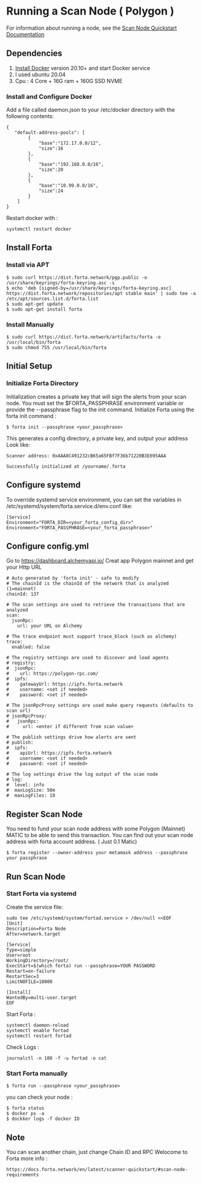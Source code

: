 
# Running a Scan Node ( Polygon )

For information about running a node, see the [Scan Node Quickstart Documentation](https://docs.forta.network/en/latest/scanner-quickstart/)

## Dependencies

1. [Install Docker](https://docs.docker.com/get-docker/) version 20.10+ and start Docker service
2. I used ubuntu 20.04
3. Cpu : 4 Core + 16G ram + 160G SSD NVME

### Install and Configure Docker

Add a file called daemon.json to your /etc/docker directory with the following contents:

```
{
   "default-address-pools": [
        {
            "base":"172.17.0.0/12",
            "size":16
        },
        {
            "base":"192.168.0.0/16",
            "size":20
        },
        {
            "base":"10.99.0.0/16",
            "size":24
        }
    ]
}
```

Restart docker with :
```
systemctl restart docker
```
## Install Forta

### Install via APT

```
$ sudo curl https://dist.forta.network/pgp.public -o /usr/share/keyrings/forta-keyring.asc -s
$ echo 'deb [signed-by=/usr/share/keyrings/forta-keyring.asc] https://dist.forta.network/repositories/apt stable main' | sudo tee -a /etc/apt/sources.list.d/forta.list
$ sudo apt-get update
$ sudo apt-get install forta
```
###  Install Manually

```
$ sudo curl https://dist.forta.network/artifacts/forta -o /usr/local/bin/forta
$ sudo chmod 755 /usr/local/bin/forta
```

## Initial Setup
### Initialize Forta Directory
Initialization creates a private key that will sign the alerts from your scan node. You must set the $FORTA_PASSPHRASE environment variable or provide the --passphrase flag to the init command.
Initialize Forta using the forta init command :

```
$ forta init --passphrase <your_passphrase>
```
This generates a config directory, a private key, and output your address
Look like: 
```
Scanner address: 0xAAA8C491232cB65a65FBf7F36b71220B3E695AAA

Successfully initialized at /yourname/.forta
```
## Configure systemd
To override systemd service environment, you can set the variables in /etc/systemd/system/forta.service.d/env.conf like:
```
[Service]
Environment="FORTA_DIR=<your_forta_config_dir>"
Environment="FORTA_PASSPHRASE=<your_forta_passphrase>"
```

## Configure config.yml
Go to https://dashboard.alchemyapi.io/ 
Creat app Polygon mainnet and get your Http URL 

```
# Auto generated by 'forta init' - safe to modify
# The chainId is the chainId of the network that is analyzed (1=mainnet)
chainId: 137

# The scan settings are used to retrieve the transactions that are analyzed
scan:
  jsonRpc:
    url: your URL on Alchemy

# The trace endpoint must support trace_block (such as alchemy)
trace:
  enabled: false

# The registry settings are used to discover and load agents
# registry:
#  jsonRpc:
#    url: https://polygon-rpc.com/
#  ipfs:
#    gatewayUrl: https://ipfs.forta.network
#    username: <set if needed>
#    password: <set if needed>

# The jsonRpcProxy settings are used make query requests (defaults to scan url)
# jsonRpcProxy:
#   jsonRpc:
#     url: <enter if different from scan value>

# The publish settings drive how alerts are sent
# publish:
#  ipfs:
#    apiUrl: https://ipfs.forta.network
#    username: <set if needed>
#    password: <set if needed>

# The log settings drive the log output of the scan node
# log:
#  level: info
#  maxLogSize: 50m
#  maxLogFiles: 10
```

## Register Scan Node
You need to fund your scan node address with some Polygon (Mainnet) MATIC to be able to send this transaction. You can find out your scan node address with forta account address. ( Just 0.1 Matic)
```
$ forta register --owner-address your metamask address --passphrase your passphrase
```
## Run Scan Node
### Start Forta via systemd
Create the service file:
```
sudo tee /etc/systemd/system/fortad.service > /dev/null <<EOF
[Unit]
Description=Forta Node
After=network.target

[Service]
Type=simple
User=root
WorkingDirectory=/root/
ExecStart=$(which forta) run --passphrase=YOUR PASSWORD
Restart=on-failure
RestartSec=3
LimitNOFILE=10000

[Install]
WantedBy=multi-user.target
EOF
```
Start Forta :
```
systemctl daemon-reload
systemctl enable fortad
systemctl restart fortad
```
Check Logs :
```
journalctl -n 100 -f -u fortad -o cat
```

### Start Forta manually
```
$ forta run --passphrase <your_passphrase>
```
you can check your node :
```
$ forta status
$ docker ps -a
$ dockker logs -f docker ID
```
## Note
You can scan another chain, just change Chain ID and RPC
Welocome to Forta
more info :
```
https://docs.forta.network/en/latest/scanner-quickstart/#scan-node-requirements
```

























